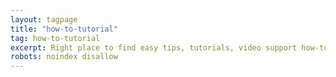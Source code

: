 ```yaml
---
layout: tagpage
title: "how-to-tutorial"
tag: how-to-tutorial
excerpt: Right place to find easy tips, tutorials, video support how-to use internet mobile
robots: noindex disallow
---
```

